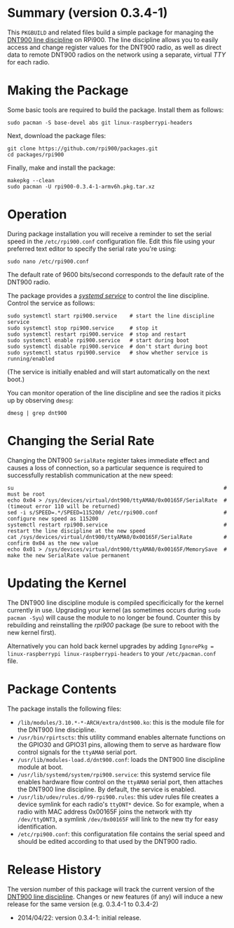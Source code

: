Summary (version 0.3.4-1)
=========================

This `PKGBUILD` and related files build a simple package for managing the [DNT900 line discipline](https://github.com/mholling/dnt900) on RPi900. The line discipline allows you to easily access and change register values for the DNT900 radio, as well as direct data to remote DNT900 radios on the network using a separate, virtual *TTY* for each radio.

Making the Package
==================

Some basic tools are required to build the package. Install them as follows:

    sudo pacman -S base-devel abs git linux-raspberrypi-headers

Next, download the package files:

    git clone https://github.com/rpi900/packages.git
    cd packages/rpi900

Finally, make and install the package:

    makepkg --clean
    sudo pacman -U rpi900-0.3.4-1-armv6h.pkg.tar.xz

Operation
=========

During package installation you will receive a reminder to set the serial speed in the `/etc/rpi900.conf` configuration file. Edit this file using your preferred text editor to specify the serial rate you're using:

    sudo nano /etc/rpi900.conf

The default rate of 9600 bits/second corresponds to the default rate of the DNT900 radio.

The package provides a [*systemd service*](http://crashmag.net/useful-systemd-commands) to control the line discipline. Control the service as follows:

    sudo systemctl start rpi900.service    # start the line discipline service
    sudo systemctl stop rpi900.service     # stop it
    sudo systemctl restart rpi900.service  # stop and restart
    sudo systemctl enable rpi900.service   # start during boot
    sudo systemctl disable rpi900.service  # don't start during boot
    sudo systemctl status rpi900.service   # show whether service is running/enabled

(The service is initially enabled and will start automatically on the next boot.)

You can monitor operation of the line discipline and see the radios it picks up by observing `dmesg`:

    dmesg | grep dnt900

Changing the Serial Rate
========================

Changing the DNT900 `SerialRate` register takes immediate effect and causes a loss of connection, so a particular sequence is required to successfully restablish communication at the new speed:

    su                                                                   # must be root
    echo 0x04 > /sys/devices/virtual/dnt900/ttyAMA0/0x00165F/SerialRate  # (timeout error 110 will be returned)
    sed -i s/SPEED=.*/SPEED=115200/ /etc/rpi900.conf                     # configure new speed as 115200
    systemctl restart rpi900.service                                     # restart the line discipline at the new speed
    cat /sys/devices/virtual/dnt900/ttyAMA0/0x00165F/SerialRate          # confirm 0x04 as the new value
    echo 0x01 > /sys/devices/virtual/dnt900/ttyAMA0/0x00165F/MemorySave  # make the new SerialRate value permanent

Updating the Kernel
===================

The DNT900 line discipline module is compiled specificically for the kernel currently in use. Upgrading your kernel (as sometimes occurs during `sudo pacman -Syu`) will cause the module to no longer be found. Counter this by rebuilding and reinstalling the *rpi900* package (be sure to reboot with the new kernel first).

Alternatively you can hold back kernel upgrades by adding `IgnorePkg = linux-raspberrypi linux-raspberrypi-headers` to your `/etc/pacman.conf` file.

Package Contents
================

The package installs the following files:

* `/lib/modules/3.10.*-*-ARCH/extra/dnt900.ko`: this is the module file for the DNT900 line discipline.
* `/usr/bin/rpirtscts`: this utility command enables alternate functions on the GPIO30 and GPIO31 pins, allowing them to serve as hardware flow control signals for the `ttyAMA0` serial port.
* `/usr/lib/modules-load.d/dnt900.conf`: loads the DNT900 line discipline module at boot.
* `/usr/lib/systemd/system/rpi900.service`: this systemd service file enables hardware flow control on the `ttyAMA0` serial port, then attaches the DNT900 line discipline. By default, the service is enabled.
* `/usr/lib/udev/rules.d/99-rpi900.rules`: this udev rules file creates a device symlink for each radio's `ttyDNT*` device. So for example, when a radio with MAC address 0x00165F joins the network with tty `/dev/ttyDNT3`, a symlink `/dev/0x00165F` will link to the new tty for easy identification.
* `/etc/rpi900.conf`: this configuratation file contains the serial speed and should be edited according to that used by the DNT900 radio.

Release History
===============

The version number of this package will track the current version of the [DNT900 line discipline](https://github.com/mholling/dnt900). Changes or new features (if any) will induce a new release for the same version (e.g. 0.3.4-1 to 0.3.4-2)

* 2014/04/22: version 0.3.4-1: initial release.

